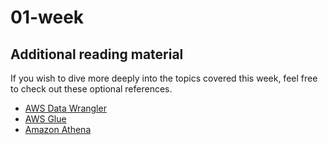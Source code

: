 # 01-week

## Additional reading material

If you wish to dive more deeply into the topics covered this week, feel free to check out these optional references.

+ [AWS Data Wrangler](https://github.com/awslabs/aws-data-wrangler)
+ [AWS Glue](https://aws.amazon.com/glue)
+ [Amazon Athena](https://aws.amazon.com/athena/)
